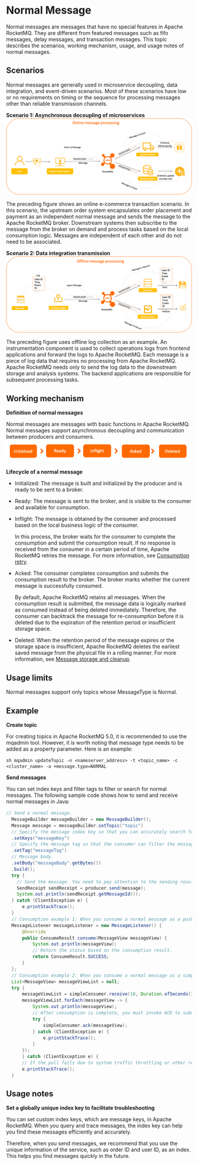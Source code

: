 # Normal Message

Normal messages are messages that have no special features in Apache RocketMQ. They are different from featured messages such as fifo messages, delay messages, and transaction messages. This topic describes the scenarios, working mechanism, usage, and usage notes of normal messages.

## Scenarios

Normal messages are generally used in microservice decoupling, data integration, and event-driven scenarios. Most of these scenarios have low or no requirements on timing or the sequence for processing messages other than reliable transmission channels.

**Scenario 1: Asynchronous decoupling of microservices**
![在线消息处理](../picture/v5/onlineprocess.png)

The preceding figure shows an online e-commerce transaction scenario. In this scenario, the upstream order system encapsulates order placement and payment as an independent normal message and sends the message to the Apache RocketMQ broker. Downstream systems then subscribe to the message from the broker on demand and process tasks based on the local consumption logic. Messages are independent of each other and do not need to be associated.

**Scenario 2: Data integration transmission**
![数据传输](../picture/v5/offlineprocess.png)

The preceding figure uses offline log collection as an example. An instrumentation component is used to collect operations logs from frontend applications and forward the logs to Apache RocketMQ. Each message is a piece of log data that requires no processing from Apache RocketMQ. Apache RocketMQ needs only to send the log data to the downstream storage and analysis systems. The backend applications are responsible for subsequent processing tasks.

## Working mechanism

**Definition of normal messages**

Normal messages are messages with basic functions in Apache RocketMQ. Normal messages support asynchronous decoupling and communication between producers and consumers.
![生命周期](../picture/v5/lifecyclefornormal.png)

**Lifecycle of a normal message**

* Initialized: The message is built and initialized by the producer and is ready to be sent to a broker.

* Ready: The message is sent to the broker, and is visible to the consumer and available for consumption.

* Inflight: The message is obtained by the consumer and processed based on the local business logic of the consumer.

  In this process, the broker waits for the consumer to complete the consumption and submit the consumption result. If no response is received from the consumer in a certain period of time, Apache RocketMQ retries the message. For more information, see [Consumption retry](./10consumerretrypolicy.md).

* Acked: The consumer completes consumption and submits the consumption result to the broker. The broker marks whether the current message is successfully consumed.

  By default, Apache RocketMQ retains all messages. When the consumption result is submitted, the message data is logically marked as consumed instead of being deleted immediately. Therefore, the consumer can backtrack the message for re-consumption before it is deleted due to the expiration of the retention period or insufficient storage space.

* Deleted: When the retention period of the message expires or the storage space is insufficient, Apache RocketMQ deletes the earliest saved message from the physical file in a rolling manner. For more information, see [Message storage and cleanup](./11messagestorepolicy.md).

## Usage limits

Normal messages support only topics whose MessageType is Normal.

## Example

**Create topic**

For creating topics in Apache RocketMQ 5.0, it is recommended to use the mqadmin tool. However, it is worth noting that message type needs to be added as a property parameter. Here is an example:

```shell
sh mqadmin updateTopic -n <nameserver_address> -t <topic_name> -c <cluster_name> -a +message.type=NORMAL
```

**Send messages**

You can set index keys and filter tags to filter or search for normal messages. The following sample code shows how to send and receive normal messages in Java:

```java
// Send a normal message. 
  MessageBuilder messageBuilder = new MessageBuilder();
  Message message = messageBuilder.setTopic("topic")
  // Specify the message index key so that you can accurately search for the message by using a keyword.
  .setKeys("messageKey")
  // Specify the message tag so that the consumer can filter the message based on the specified tag.
  .setTag("messageTag")
  // Message body. 
  .setBody("messageBody".getBytes())
  .build();
  try {
    // Send the message. You need to pay attention to the sending result and capture exceptions such as failures. 
    SendReceipt sendReceipt = producer.send(message);
    System.out.println(sendReceipt.getMessageId());
  } catch (ClientException e) {
      e.printStackTrace();
  }
  // Consumption example 1: When you consume a normal message as a push consumer, you need only to process the message in the message listener. 
  MessageListener messageListener = new MessageListener() {
      @Override
      public ConsumeResult consume(MessageView messageView) {
          System.out.println(messageView);
          // Return the status based on the consumption result. 
          return ConsumeResult.SUCCESS;
      }
  };
  // Consumption example 2: When you consume a normal message as a simple consumer, you must obtain and consume the message, and submit the consumption result. 
  List<MessageView> messageViewList = null;
  try {
      messageViewList = simpleConsumer.receive(10, Duration.ofSeconds(30));
      messageViewList.forEach(messageView -> {
          System.out.println(messageView);
          // After consumption is complete, you must invoke ACK to submit the consumption result. 
          try {
              simpleConsumer.ack(messageView);
          } catch (ClientException e) {
              e.printStackTrace();
          }
      });
      } catch (ClientException e) {
      // If the pull fails due to system traffic throttling or other reasons, you must re-initiate the request to obtain the message. 
      e.printStackTrace();
  }
```


## Usage notes

**Set a globally unique index key to facilitate troubleshooting**

You can set custom index keys, which are message keys, in Apache RocketMQ. When you query and trace messages, the index key can help you find these messages efficiently and accurately.

Therefore, when you send messages, we recommend that you use the unique information of the service, such as order ID and user ID, as an index. This helps you find messages quickly in the future.

